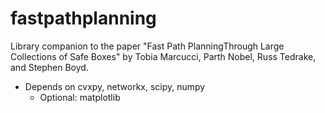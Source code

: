 # fastpathplanning

Library companion to the paper "Fast Path PlanningThrough Large Collections of
Safe Boxes" by Tobia Marcucci, Parth Nobel, Russ Tedrake, and Stephen Boyd.


- Depends on cvxpy, networkx, scipy, numpy
  - Optional: matplotlib
